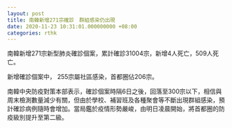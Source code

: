 ```yaml
---
layout: post
title: 南韓新增271宗確診　群組感染仍出現
date: 2020-11-23 10:31:01.000000000 +08:00
categories: rthk
---
```


南韓新增271宗新型肺炎確診個案，累計確診31004宗，新增4人死亡，509人死亡。

新增確診個案中， 255宗屬社區感染，首都圈佔206宗。

南韓中央防疫對策本部表示，確診個案時隔6日之後，回落至300宗以下，相信與周末檢測數量減少有關，但由於學校、補習班及各種聚會等不斷出現群組感染，預計確診病例隨時會增加。當局鑑於疫情形勢嚴峻，由明日凌晨開始，將首都圈的防疫級別提升至第二級。
